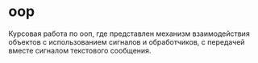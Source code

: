 # oop
Курсовая работа по ооп, где представлен механизм взаимодействия объектов с использованием сигналов и обработчиков, с передачей вместе сигналом текстового сообщения.
